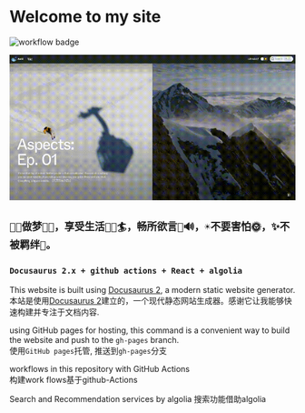 # Welcome to my site

![workflow badge](https://github.com/aokikoko/aokikoko.github.io/actions/workflows/deploy.yml/badge.svg)

![readme](https://raw.githubusercontent.com/aokikoko/aokikoko.github.io/main/website/static/img/readme-cover.gif)
## `🤗🧁做梦🌸✨，享受生活🐳🍓🏄，畅所欲言📢🔊，☀️不要害怕🌞，✨不被羁绊💖。`

### `Docusaurus 2.x + github actions + React + algolia`

This website is built using [Docusaurus 2](https://docusaurus.io/), a modern static website generator.  
本站是使用[Docusaurus 2](https://docusaurus.io/)建立的，一个现代静态网站生成器。感谢它让我能够快速构建并专注于文档内容.

using GitHub pages for hosting, this command is a convenient way to build the website and push to the `gh-pages` branch.  
使用`GitHub pages`托管, 推送到`gh-pages`分支

workflows in this repository with GitHub Actions  
构建work flows基于github-Actions

Search and Recommendation services by algolia
搜索功能借助algolia



